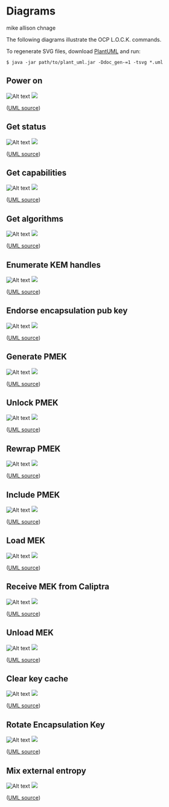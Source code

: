 # Diagrams

mike allison chnage

The following diagrams illustrate the OCP L.O.C.K. commands.

To regenerate SVG files, download [PlantUML](https://plantuml.com/download) and run:

```
$ java -jar path/to/plant_uml.jar -Ddoc_gen-=1 -tsvg *.uml
```

## Power on

![Alt text](./power_on.svg)
<img src="./power_on.svg">

([UML source](./power_on.uml))

## Get status

![Alt text](./get_status.svg)
<img src="./get_status.svg">

([UML source](./get_status.uml))

## Get capabilities

![Alt text](./get_capabilities.svg)
<img src="./get_capabilities.svg">

([UML source](./get_capabilities.uml))

## Get algorithms

![Alt text](./get_algorithms.svg)
<img src="./get_algorithms.svg">

([UML source](./get_algorithms.uml))

## Enumerate KEM handles

![Alt text](./enumerate_kem_handles.svg)
<img src="./enumerate_kem_handles.svg">

([UML source](./enumerate_kem_handles.uml))

## Endorse encapsulation pub key

![Alt text](./endorse_encapsulation_pub_key.svg)
<img src="./endorse_encapsulation_pub_key.svg">

([UML source](./endorse_encapsulation_pub_key.uml))

## Generate PMEK

![Alt text](./generate_pmek.svg)
<img src="./generate_pmek.svg">

([UML source](./generate_pmek.uml))

## Unlock PMEK

![Alt text](./unlock_pmek.svg)
<img src="./unlock_pmek.svg">

([UML source](./unlock_pmek.uml))

## Rewrap PMEK

![Alt text](./rewrap_pmek.svg)
<img src="./rewrap_pmek.svg">

([UML source](./rewrap_pmek.uml))

## Include PMEK

![Alt text](./include_pmek.svg)
<img src="./include_pmek.svg">

([UML source](./include_pmek.uml))

## Load MEK

![Alt text](./load_mek.svg)
<img src="./load_mek.svg">

([UML source](./load_mek.uml))

## Receive MEK from Caliptra

![Alt text](./load_mek_into_ee.svg)
<img src="./load_mek_into_ee.svg">

([UML source](./load_mek_into_ee.uml))

## Unload MEK

![Alt text](./unload_mek.svg)
<img src="./unload_mek.svg">

([UML source](./unload_mek.uml))

## Clear key cache

![Alt text](./clear_key_cache.svg)
<img src="./clear_key_cache.svg">

([UML source](./clear_key_cache.uml))

## Rotate Encapsulation Key

![Alt text](./rotate_encapsulation_key.svg)
<img src="./rotate_encapsulation_key.svg">

([UML source](./rotate_encapsulation_key.uml))

## Mix external entropy

![Alt text](./mix_external_entropy.svg)
<img src="./mix_external_entropy.svg">

([UML source](./mix_external_entropy.uml))

